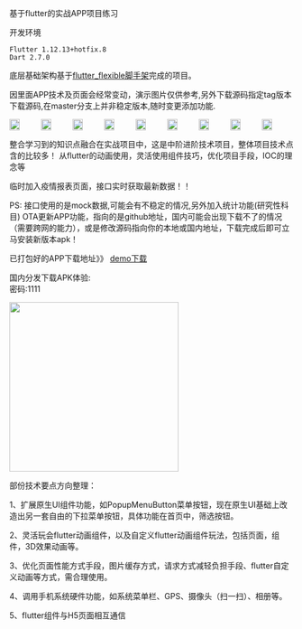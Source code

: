 基于flutter的实战APP项目练习

开发环境
```
Flutter 1.12.13+hotfix.8
Dart 2.7.0
```

底层基础架构基于[flutter_flexible脚手架](https://github.com/tec8297729/flutter_flexible "flutter_flexible脚手架")完成的项目。


因里面APP技术及页面会经常变动，演示图片仅供参考,另外下载源码指定tag版本下载源码,在master分支上并非稳定版本,随时变更添加功能.

<div style="display:flex; justify-content: space-evenly;">
<img src="https://github.com/tec8297729/shop_demo_flutter/blob/master/demo/demo1.png?raw=true" width="33%">
<img src="https://github.com/tec8297729/shop_demo_flutter/blob/master/demo/demo2.png?raw=true" width="33%">
<img src="https://github.com/tec8297729/shop_demo_flutter/blob/master/demo/demo3.png?raw=true" width="33%">
<img src="https://github.com/tec8297729/shop_demo_flutter/blob/master/demo/demo4.png?raw=true" width="33%">
<img src="https://github.com/tec8297729/shop_demo_flutter/blob/master/demo/demo5.png?raw=true" width="33%">
<img src="https://github.com/tec8297729/shop_demo_flutter/blob/master/demo/demo6.png?raw=true" width="33%">
<img src="https://github.com/tec8297729/shop_demo_flutter/blob/master/demo/demo7.png?raw=true" width="33%">
<img src="https://github.com/tec8297729/shop_demo_flutter/blob/master/demo/demo8.png?raw=true" width="33%">
<img src="https://github.com/tec8297729/shop_demo_flutter/blob/master/demo/demo9.png?raw=true" width="33%">

</div>

整合学习到的知识点融合在实战项目中，这是中阶进阶技术项目，整体项目技术点含的比较多！
从flutter的动画使用，灵活使用组件技巧，优化项目手段，IOC的理念等

临时加入疫情报表页面，接口实时获取最新数据！！

PS: 接口使用的是mock数据,可能会有不稳定的情况,另外加入统计功能(研究性科目)
OTA更新APP功能，指向的是github地址，国内可能会出现下载不了的情况（需要跨网的能力），或是修改源码指向你的本地或国内地址，下载完成后即可立马安装新版本apk！

已打包好的APP下载地址》》
[demo下载](https://github.com/tec8297729/shop_demo_flutter/releases)


国内分发下载APK体验: <br>
密码:1111 <br>
<div style="display:flex;">
<img src="https://github.com/tec8297729/shop_demo_flutter/blob/master/asset/QRCode_258.png?raw=true" width="300px" height="300px">
</div>

部份技术要点方向整理：

1、扩展原生UI组件功能，如PopupMenuButton菜单按钮，现在原生UI基础上改造出另一套自由的下拉菜单按钮，具体功能在首页中，筛选按钮。

2、灵活玩会flutter动画组件，以及自定义flutter动画组件玩法，包括页面，组件，3D效果动画等。

3、优化页面性能方式手段，图片缓存方式，请求方式减轻负担手段、flutter自定义动画等方式，需合理使用。

4、调用手机系统硬件功能，如系统菜单栏、GPS、摄像头（扫一扫）、相册等。

5、flutter组件与H5页面相互通信
